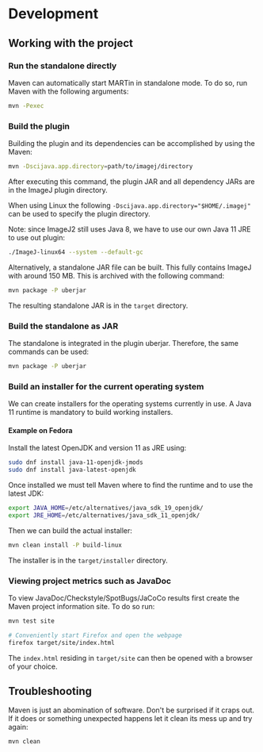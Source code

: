 # Development

## Working with the project

### Run the standalone directly

Maven can automatically start MARTin in standalone mode.
To do so, run Maven with the following arguments:

```bash
mvn -Pexec
```

### Build the plugin

Building the plugin and its dependencies can be accomplished by using the Maven:

```bash
mvn -Dscijava.app.directory=path/to/imagej/directory
```

After executing this command, the plugin JAR and all dependency JARs are in the
ImageJ plugin directory.

When using Linux the following `-Dscijava.app.directory="$HOME/.imagej"` can be
used to specify the plugin directory.

Note: since ImageJ2 still uses Java 8, we have to use our own Java 11 JRE to use
out plugin:

```bash
./ImageJ-linux64 --system --default-gc
```

Alternatively, a standalone JAR file can be built. This fully contains ImageJ
with around 150 MB. This is archived with the following command:

```bash
mvn package -P uberjar
```

The resulting standalone JAR is in the `target` directory.

### Build the standalone as JAR

The standalone is integrated in the plugin uberjar. Therefore, the same commands can be used:

```bash
mvn package -P uberjar
```

### Build an installer for the current operating system

We can create installers for the operating systems currently in use.
A Java 11 runtime is mandatory to build working installers.

#### Example on Fedora

Install the latest OpenJDK and version 11 as JRE using:

```bash
sudo dnf install java-11-openjdk-jmods
sudo dnf install java-latest-openjdk
```

Once installed we must tell Maven where to find the runtime and to use the
latest JDK:

```bash
export JAVA_HOME=/etc/alternatives/java_sdk_19_openjdk/
export JRE_HOME=/etc/alternatives/java_sdk_11_openjdk/
```

Then we can build the actual installer:

```bash
mvn clean install -P build-linux
```

The installer is in the `target/installer` directory.

### Viewing project metrics such as JavaDoc

To view JavaDoc/Checkstyle/SpotBugs/JaCoCo results first create the Maven
project information site. To do so run:

```bash
mvn test site

# Conveniently start Firefox and open the webpage
firefox target/site/index.html
```

The `index.html` residing in `target/site` can then be opened with a browser of
your choice.

## Troubleshooting

Maven is just an abomination of software. Don't be surprised if it craps out. If
it does or something unexpected happens let it clean its mess up and try again:

```bash
mvn clean
```

